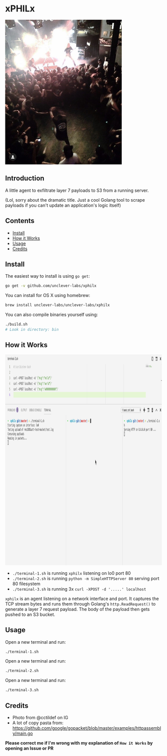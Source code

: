 # xPHILx

<img src="https://raw.githubusercontent.com/unclever-labs/xphilx/master/xphilx.jpg" width="375" height="466"/>

## Introduction

A little agent to exfiltrate layer 7 payloads to S3 from a running server.

(Lol, sorry about the dramatic title. Just a cool Golang tool to scrape payloads if you can't update an application's logic itself)

## Contents

- [Install](#install)
- [How it Works](#how-it-works)
- [Usage](#usage)
- [Credits](#credits)


## Install

The easiest way to install is using `go get`:

```bash
go get -v github.com/unclever-labs/xphilx
```

You can install for OS X using homebrew:

```bash
brew install unclever-labs/unclever-labs/xphilx
```

You can also compile binaries yourself using:

```bash
./build.sh
# Look in directory: bin
```

## How it Works

<img src="https://raw.githubusercontent.com/unclever-labs/xphilx/master/xphilx.gif" width="1233" height="679"/>

- `./terminal-1.sh` is running `xphilx` listening on lo0 port 80
- `./terminal-2.sh` is running `python -m SimpleHTTPServer 80` serving port 80 filesystem
- `./terminal-3.sh` is running 3x `curl -XPOST -d '.....' localhost`

`xphilx` is an agent listening on a network interface and port. It captures the TCP stream bytes and runs them through Golang's `http.ReadRequest()` to generate a layer 7 request payload. The body of the payload then gets pushed to an S3 bucket.

## Usage

Open a new terminal and run:

```bash
./terminal-1.sh
```

Open a new terminal and run:

```bash
./terminal-2.sh
```

Open a new terminal and run:

```bash
./terminal-3.sh
```

## Credits

- Photo from @cctildef on IG
- A lot of copy pasta from: https://github.com/google/gopacket/blob/master/examples/httpassembly/main.go

**Please correct me if I'm wrong with my explanation of `How it Works` by opening an Issue or PR**
